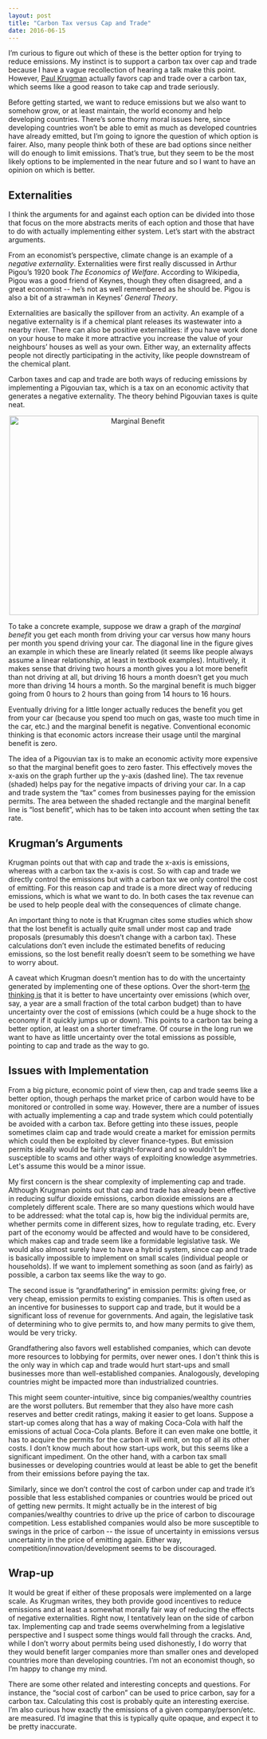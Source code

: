 ```yaml
---
layout: post
title: "Carbon Tax versus Cap and Trade"
date: 2016-06-15
---
```


<p>I’m curious to figure out which of these is the better option for trying to reduce emissions. My instinct is to support a carbon tax over cap and trade because I have a vague recollection of hearing a talk make this point. However, <a href="http://krugman.blogs.nytimes.com/2009/09/27/the-textbook-economics-of-cap-and-trade/?_r=0">Paul Krugman</a> actually favors cap and trade over a carbon tax, which seems like a good reason to take cap and trade seriously.</p>

<p>Before getting started, we want to reduce emissions but we also want to somehow grow, or at least maintain, the world economy and help developing countries. There’s some thorny moral issues here, since developing countries won’t be able to emit as much as developed countries have already emitted, but I’m going to ignore the question of which option is fairer. Also, many people think both of these are bad options since neither will do enough to limit emissions. That’s true, but they seem to be the most likely options to be implemented in the near future and so I want to have an opinion on which is better.</p>

<h2>Externalities</h2>

<p>I think the arguments for and against each option can be divided into those that focus on the more abstracts merits of each option and those that have to do with actually implementing either system. Let’s start with the abstract arguments.</p>

<p>From an economist’s perspective, climate change is an example of a <i>negative externality</i>. Externalities were first really discussed in Arthur Pigou’s 1920 book <i>The Economics of Welfare</i>. According to Wikipedia, Pigou was a good friend of Keynes, though they often disagreed, and a great economist -- he’s not as well remembered as he should be. Pigou is also a bit of a strawman in Keynes’ <i>General Theory</i>.</p>

<p>Externalities are basically the spillover from an activity. An example of a negative externality is if a chemical plant releases its wastewater into a nearby river. There can also be positive externalities: if you have work done on your house to make it more attractive you increase the value of your neighbours’ houses as well as your own. Either way, an externality affects people not directly participating in the activity, like people downstream of the chemical plant.</p>

<p>Carbon taxes and cap and trade are both ways of reducing emissions by implementing a Pigouvian tax, which is a tax on an economic activity that generates a negative externality. The theory behind Pigouvian taxes is quite neat.</p>

<center><img src="http://nicklutsko.github.io/notes/images/marg_ben.png" alt="Marginal Benefit" style="width:500px;height:400px;"></center>

<p>To take a concrete example, suppose we draw a graph of the <i>marginal benefit</i> you get each month from driving your car versus how many hours per month you spend driving your car. The diagonal line in the figure gives an example in which these are linearly related (it seems like people always assume a linear relationship, at least in textbook examples). Intuitively, it makes sense that driving two hours a month gives you a lot more benefit than not driving at all, but driving 16 hours a month doesn’t get you much more than driving 14 hours a month. So the marginal benefit is much bigger going from 0 hours to 2 hours than going from 14 hours to 16 hours.</p>

<p>Eventually driving for a little longer actually reduces the benefit you get from your car (because you spend too much on gas, waste too much time in the car, etc.) and the marginal benefit is negative. Conventional economic thinking is that economic actors increase their usage until the marginal benefit is zero.</p>

<p>The idea of a Pigouvian tax is to make an economic activity more expensive so that the marginal benefit goes to zero faster. This effectively moves the x-axis on the graph further up the y-axis (dashed line). The tax revenue (shaded) helps pay for the negative impacts of driving your car. In a cap and trade system the “tax” comes from businesses paying for the emission permits. The area between the shaded rectangle and the marginal benefit line is “lost benefit”, which has to be taken into account when setting the tax rate.</p>

<h2>Krugman’s Arguments</h2>

<p>Krugman points out that with cap and trade the x-axis is emissions, whereas with a carbon tax the x-axis is cost. So with cap and trade we directly control the emissions but with a carbon tax we only control the cost of emitting. For this reason cap and trade is a more direct way of reducing emissions, which is what we want to do. In both cases the tax revenue can be used to help people deal with the consequences of climate change.</p>

<p>An important thing to note is that Krugman cites some studies which show that the lost benefit is actually quite small under most cap and trade proposals (presumably this doesn’t change with a carbon tax). These calculations don’t even include the estimated benefits of reducing emissions, so the lost benefit really doesn’t seem to be something we have to worry about.</p>

<p>A caveat which Krugman doesn’t mention has to do with the uncertainty generated by implementing one of these options. Over the short-term <a href="https://www.theguardian.com/environment/2013/jan/31/carbon-tax-cap-and-trade">the thinking is</a> that it is better to have uncertainty over emissions (which over, say, a year are a small fraction of the total carbon budget) than to have uncertainty over the cost of emissions (which could be a huge shock to the economy if it quickly jumps up or down). This points to a carbon tax being a better option, at least on a shorter timeframe. Of course in the long run we want to have as little uncertainty over the total emissions as possible, pointing to cap and trade as the way to go.</p>

<h2>Issues with Implementation</h2>

<p>From a big picture, economic point of view then, cap and trade seems like a better option, though perhaps the market price of carbon would have to be monitored or controlled in some way. However, there are a number of issues with actually implementing a cap and trade system which could potentially be avoided with a carbon tax. Before getting into these issues, people sometimes claim cap and trade would create a market for emission permits which could then be exploited by clever finance-types. But emission permits ideally would be fairly straight-forward and so wouldn’t be susceptible to scams and other ways of exploiting knowledge asymmetries. Let's assume this would be a minor issue.</p>

<p>My first concern is the shear complexity of implementing cap and trade. Although Krugman points out that cap and trade has already been effective in reducing sulfur dioxide emissions, carbon dioxide emissions are a completely different scale. There are so many questions which would have to be addressed: what the total cap is, how big the individual permits are, whether permits come in different sizes, how to regulate trading, etc. Every part of the economy would be affected and would have to be considered, which makes cap and trade seem like a formidable legislative task. We would also almost surely have to have a hybrid system, since cap and trade is basically impossible to implement on small scales (individual people or households). If we want to implement something as soon (and as fairly) as possible, a carbon tax seems like the way to go. </p>

<p>The second issue is “grandfathering” in emission permits: giving free, or very cheap, emission permits to existing companies. This is often used as an incentive for businesses to support cap and trade, but it would be a significant loss of revenue for governments. And again, the legislative task of determining who to give permits to, and how many permits to give them, would be very tricky.</p>

<p>Grandfathering also favors well established companies, which can devote more resources to lobbying for permits, over newer ones. I don't think this is the only way in which cap and trade would hurt start-ups and small businesses more than well-established companies. Analogously, developing countries might be impacted more than industrialized countries.</p>

<p>This might seem counter-intuitive, since big companies/wealthy countries are the worst polluters. But remember that they also have more cash reserves and better credit ratings, making it easier to get loans. Suppose a start-up comes along that has a way of making Coca-Cola with half the emissions of actual Coca-Cola plants. Before it can even make one bottle, it has to acquire the permits for the carbon it will emit, on top of all its other costs. I don’t know much about how start-ups work, but this seems like a significant impediment. On the other hand, with a carbon tax small businesses or developing countries would at least be able to get the benefit from their emissions before paying the tax. </p> 

<p>Similarly, since we don’t control the cost of carbon under cap and trade it’s possible that less established companies or countries would be priced out of getting new permits. It might actually be in the interest of big companies/wealthy countries to drive up the price of carbon to discourage competition. Less established companies would also be more susceptible to swings in the price of carbon -- the issue of uncertainty in emissions versus uncertainty in the price of emitting again. Either way, competition/innovation/development seems to be discouraged.</p>

<h2>Wrap-up</h2>

<p>It would be great if either of these proposals were implemented on a large scale. As Krugman writes, they both provide good incentives to reduce emissions and at least a somewhat morally fair way of reducing the effects of negative externalities. Right now, I tentatively lean on the side of carbon tax. Implementing cap and trade seems overwhelming from a legislative perspective and I suspect some things would fall through the cracks. And, while I don’t worry about permits being used dishonestly, I do worry that they would benefit larger companies more than smaller ones and developed countries more than developing countries. I’m not an economist though, so I’m happy to change my mind.</p>

<p>There are some other related and interesting concepts and questions. For instance, the “social cost of carbon” can be used to price carbon, say for a carbon tax. Calculating this cost is probably quite an interesting exercise. I’m also curious how exactly the emissions of a given company/person/etc. are measured. I’d imagine that this is typically quite opaque, and expect it to be pretty inaccurate.</p>


















